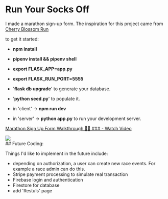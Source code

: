 # Run Your Socks Off

I made a marathon sign-up form. 
The inspiration for this project came from [Cherry Blossom Run](https://runsignup.com/Race/WA/Seattle/CherryBlossomRun)

to get it started: 
- **npm install**
- **pipenv install && pipenv shell**
- **export FLASK_APP=app.py**
- **export FLASK_RUN_PORT=5555**
- '**flask db upgrade**' to generate your database.
- '**python seed.py**' to populate it.

- in 'client' -> **npm run dev**
- in 'server' -> **python app.py** to run your development server.

<div>
    <a href="https://www.loom.com/share/b059241f27c44ee6acd4fdf31554ee2e">
      <p>Marathon Sign Up Form Walkthrough 🏃‍♂️
### - Watch Video</p>
    </a>
    <a href="https://www.loom.com/share/b059241f27c44ee6acd4fdf31554ee2e">
      <img style="max-width:300px;" src="https://cdn.loom.com/sessions/thumbnails/b059241f27c44ee6acd4fdf31554ee2e-with-play.gif">
    </a>
  </div>
## Future Coding:

Things I'd like to implement in the future include:
- depending on authorization, a user can create new race events. For example a race admin can do this.
- Stripe payment processing to simulate real transaction
- Firebase login and authentication
- Firestore for database
- add 'Restuls' page
